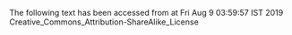 The following text has been accessed from at Fri Aug 9 03:59:57 IST 2019
Creative_Commons_Attribution-ShareAlike_License
